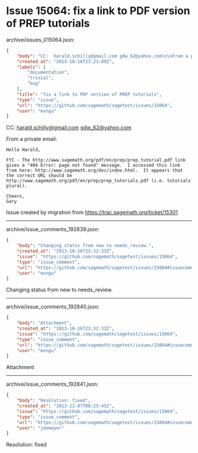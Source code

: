# Issue 15064: fix a link to PDF version of PREP tutorials

archive/issues_015064.json:
```json
{
    "body": "CC:  harald.schilly@gmail.com gdw_62@yahoo.com\n\nFrom a private email:\n\n\n```\nHello Harald,\n\nFYI - The http://www.sagemath.org/pdf/en/prep/prep_tutorial.pdf link\ngives a \"404 Error: page not found\" message.  I accessed this link\nfrom here: http://www.sagemath.org/doc/index.html.  It appears that\nthe correct URL should be\nhttp://www.sagemath.org/pdf/en/prep/prep_tutorials.pdf (i.e. tutorials\nplural).\n\nCheers,\nGary\n```\n\n\nIssue created by migration from https://trac.sagemath.org/ticket/15301\n\n",
    "created_at": "2013-10-16T23:23:09Z",
    "labels": [
        "documentation",
        "trivial",
        "bug"
    ],
    "title": "fix a link to PDF version of PREP tutorials",
    "type": "issue",
    "url": "https://github.com/sagemath/sagetest/issues/15064",
    "user": "mvngu"
}
```
CC:  harald.schilly@gmail.com gdw_62@yahoo.com

From a private email:


```
Hello Harald,

FYI - The http://www.sagemath.org/pdf/en/prep/prep_tutorial.pdf link
gives a "404 Error: page not found" message.  I accessed this link
from here: http://www.sagemath.org/doc/index.html.  It appears that
the correct URL should be
http://www.sagemath.org/pdf/en/prep/prep_tutorials.pdf (i.e. tutorials
plural).

Cheers,
Gary
```


Issue created by migration from https://trac.sagemath.org/ticket/15301





---

archive/issue_comments_192839.json:
```json
{
    "body": "Changing status from new to needs_review.",
    "created_at": "2013-10-16T23:32:33Z",
    "issue": "https://github.com/sagemath/sagetest/issues/15064",
    "type": "issue_comment",
    "url": "https://github.com/sagemath/sagetest/issues/15064#issuecomment-192839",
    "user": "mvngu"
}
```

Changing status from new to needs_review.



---

archive/issue_comments_192840.json:
```json
{
    "body": "Attachment",
    "created_at": "2013-10-16T23:32:33Z",
    "issue": "https://github.com/sagemath/sagetest/issues/15064",
    "type": "issue_comment",
    "url": "https://github.com/sagemath/sagetest/issues/15064#issuecomment-192840",
    "user": "mvngu"
}
```

Attachment



---

archive/issue_comments_192841.json:
```json
{
    "body": "Resolution: fixed",
    "created_at": "2013-12-07T08:25:45Z",
    "issue": "https://github.com/sagemath/sagetest/issues/15064",
    "type": "issue_comment",
    "url": "https://github.com/sagemath/sagetest/issues/15064#issuecomment-192841",
    "user": "jdemeyer"
}
```

Resolution: fixed
